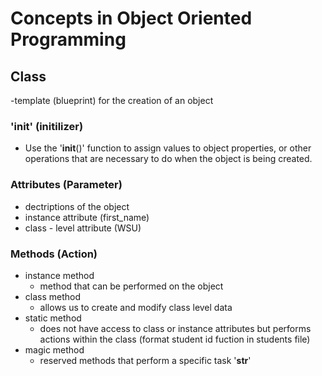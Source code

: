 # Concepts in Object Oriented Programming

## Class

-template (blueprint) for the creation of an object

### '__init__' (initilizer)
- Use the '__init__()' function to assign values to object properties, or other operations that are necessary to do when the object is being created.


### Attributes (Parameter)
- dectriptions of the object
- instance attribute (first_name)
- class - level attribute (WSU)

### Methods (Action)
- instance method
    - method that can be performed on the object
- class method
    - allows us to create and modify class level data
- static method
    - does not have access to class or instance attributes but performs actions within the class (format student id fuction in students file)
- magic method
    - reserved methods that perform a specific task '__str__'